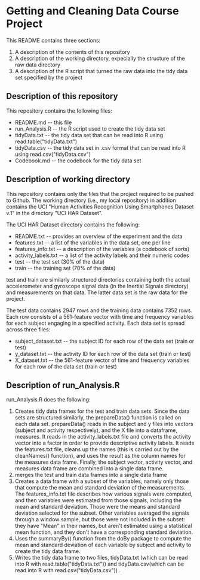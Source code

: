 # Getting and Cleaning Data Course Project

This README contains three sections:

1. A description of the contents of this repository
2. A description of the working directory, expecially the structure of the raw data directory
3. A description of the R script that turned the raw data into the tidy data set specified by the project

## Description of this repository

This repository contains the following files:

- README.md -- this file
- run_Analysis.R -- the R script used to create the tidy data set
- tidyData.txt -- the tidy data set that can be read into R using read.table("tidyData.txt")
- tidyData.csv -- the tidy data set in .csv format that can be read into R using read.csv("tidyData.csv")
- Codebook.md -- the codebook for the tidy data set

## Description of working directory

This repository contains only the files that the project required to be pushed to Github. The working directory (i.e., my local repository) in addition contains the UCI "Human Activities Recognition Using Smartphones Dataset v.1" in the directory "UCI HAR Dataset".

The UCI HAR Dataset directory contains the following:

- README.txt -- provides an overview of the experiment and the data
- features.txt -- a list of the variables in the data set, one per line
- features_info.txt -- a description of the variables (a codebook of sorts)
- activity_labels.txt -- a list of the activity labels and their numeric codes
- test -- the test set (30% of the data)
- train -- the training set (70% of the data)

test and train are similarly structured directories containing both the actual accelerometer and gyroscope signal data (in the Inertial Signals directory) and measurements on that data. The latter data set is the raw data for the project.

The test data contains 2947 rows and the training data contains 7352 rows. Each row consists of a 561-feature vector with time and frequency variables for each subject engaging in a specified activity. Each data set is spread across three files:

- subject_dataset.txt -- the subject ID for each row of the data set (train or test)
- y_dataset.txt -- the activity ID for each row of the data set (train or test)
- X_dataset.txt -- the 561-feature vector of time and frequency variables for each row of the data set (train or test)

## Description of run_Analysis.R

run_Analysis.R does the following:

1. Creates tidy data frames for the test and train data sets. Since the data sets are structured similarly, the prepareData() function is called on each data set. prepareData() reads in the subject and y files into vectors (subject and activity respectively), and the X file into a dataframe, measures. It reads in the activity_labels.txt file and converts the activity vector into a factor in order to provide descriptive activity labels. It reads the features.txt file, cleans up the names (this is carried out by the cleanNames() function), and uses the result as the column names for the measures data frame. Finally, the subject vector, activity vector, and measures data frame are combined into a single data frame.
2. merges the test and train data frames into a single data frame
3. Creates a data frame with a subset of the variables, namely only those that compute the mean and standard deviation of the measurements. The features_info.txt file describes how various signals were computed, and then variables were estimated from those signals, including the mean and standard deviation. Those were the means and standard deviation selected for the subset. Other variables averaged the signals through a window sample, but those were not included in the subset: they have "Mean" in their names, but aren't estimated using a statistical mean function, and they don't have a corresponding standard deviation.
4. Uses the summaryBy() function from the doBy package to compute the mean and standard deviation of each variable by subject and activity to create the tidy data frame.
5. Writes the tidy data frame to two files, tidyData.txt (which can be read into R with read.table("tidyData.txt")) and tidyData.csv(which can be read into R with read.csv("tidyData.csv")) .
